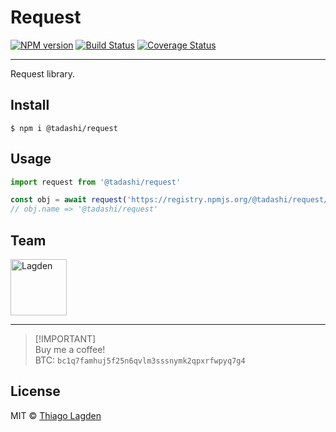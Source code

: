 # Request

[![NPM version][npm-img]][npm] [![Build Status][ci-img]][ci] [![Coverage Status][coveralls-img]][coveralls]

[npm-img]: https://img.shields.io/npm/v/@tadashi/request.svg
[npm]: https://www.npmjs.com/package/@tadashi/request
[ci-img]: https://github.com/lagden/request/actions/workflows/nodejs.yml/badge.svg
[ci]: https://github.com/lagden/request/actions/workflows/nodejs.yml
[coveralls-img]: https://coveralls.io/repos/github/lagden/request/badge.svg?branch=main
[coveralls]: https://coveralls.io/github/lagden/request?branch=main

---

Request library.

## Install

```
$ npm i @tadashi/request
```

## Usage

```js
import request from '@tadashi/request'

const obj = await request('https://registry.npmjs.org/@tadashi/request/latest')
// obj.name => '@tadashi/request'
```

## Team

[<img src="https://avatars.githubusercontent.com/u/130963?s=390" alt="Lagden" width="90">](https://github.com/lagden)

---

> [!IMPORTANT]\
> Buy me a coffee!\
> BTC: `bc1q7famhuj5f25n6qvlm3sssnymk2qpxrfwpyq7g4`

## License

MIT © [Thiago Lagden](https://github.com/lagden)

